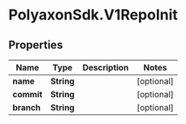 # PolyaxonSdk.V1RepoInit

## Properties
Name | Type | Description | Notes
------------ | ------------- | ------------- | -------------
**name** | **String** |  | [optional] 
**commit** | **String** |  | [optional] 
**branch** | **String** |  | [optional] 


